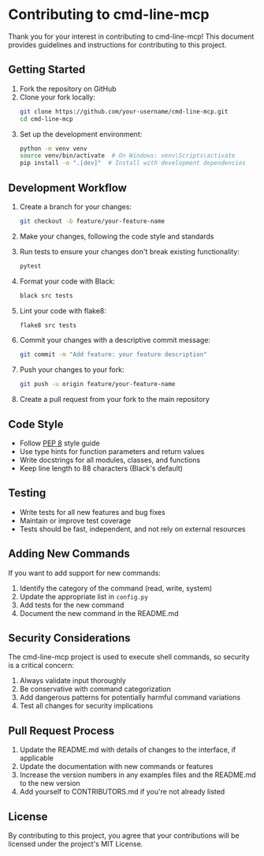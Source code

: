 # Contributing to cmd-line-mcp

Thank you for your interest in contributing to cmd-line-mcp! This document provides guidelines and instructions for contributing to this project.

## Getting Started

1. Fork the repository on GitHub
2. Clone your fork locally:
   ```bash
   git clone https://github.com/your-username/cmd-line-mcp.git
   cd cmd-line-mcp
   ```
3. Set up the development environment:
   ```bash
   python -m venv venv
   source venv/bin/activate  # On Windows: venv\Scripts\activate
   pip install -e ".[dev]"  # Install with development dependencies
   ```

## Development Workflow

1. Create a branch for your changes:
   ```bash
   git checkout -b feature/your-feature-name
   ```

2. Make your changes, following the code style and standards

3. Run tests to ensure your changes don't break existing functionality:
   ```bash
   pytest
   ```

4. Format your code with Black:
   ```bash
   black src tests
   ```

5. Lint your code with flake8:
   ```bash
   flake8 src tests
   ```

6. Commit your changes with a descriptive commit message:
   ```bash
   git commit -m "Add feature: your feature description"
   ```

7. Push your changes to your fork:
   ```bash
   git push -u origin feature/your-feature-name
   ```

8. Create a pull request from your fork to the main repository

## Code Style

- Follow [PEP 8](https://www.python.org/dev/peps/pep-0008/) style guide
- Use type hints for function parameters and return values
- Write docstrings for all modules, classes, and functions
- Keep line length to 88 characters (Black's default)

## Testing

- Write tests for all new features and bug fixes
- Maintain or improve test coverage
- Tests should be fast, independent, and not rely on external resources

## Adding New Commands

If you want to add support for new commands:

1. Identify the category of the command (read, write, system)
2. Update the appropriate list in `config.py`
3. Add tests for the new command
4. Document the new command in the README.md

## Security Considerations

The cmd-line-mcp project is used to execute shell commands, so security is a critical concern:

1. Always validate input thoroughly
2. Be conservative with command categorization 
3. Add dangerous patterns for potentially harmful command variations
4. Test all changes for security implications

## Pull Request Process

1. Update the README.md with details of changes to the interface, if applicable
2. Update the documentation with new commands or features
3. Increase the version numbers in any examples files and the README.md to the new version
4. Add yourself to CONTRIBUTORS.md if you're not already listed

## License

By contributing to this project, you agree that your contributions will be licensed under the project's MIT License.